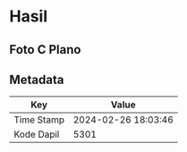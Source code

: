 # Hasil

## Foto C Plano


## Metadata

| Key        | Value               |
| ---------- | ------------------- |
| Time Stamp | 2024-02-26 18:03:46 |
| Kode Dapil | 5301                |



